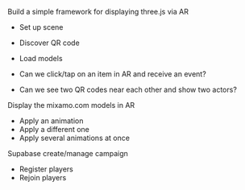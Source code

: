 Build a simple framework for displaying three.js via AR

* Set up scene
* Discover QR code
* Load models

* Can we click/tap on an item in AR and receive an event?
* Can we see two QR codes near each other and show two actors?

Display the mixamo.com models in AR

* Apply an animation
* Apply a different one
* Apply several animations at once

Supabase create/manage campaign

* Register players
* Rejoin players

